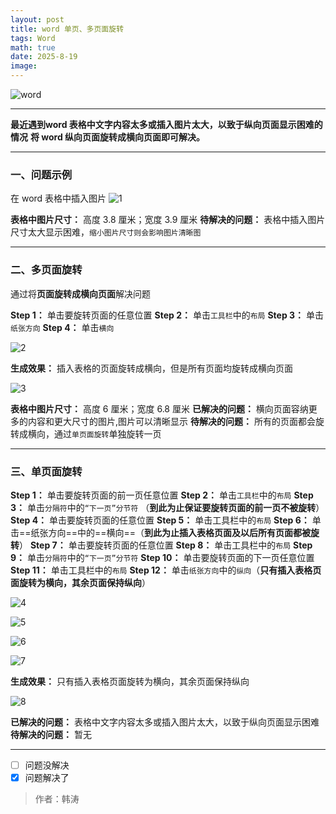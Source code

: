 ```yaml
---
layout: post
title: word 单页、多页面旋转
tags: Word
math: true
date: 2025-8-19
image:
---
```

![word](https://github.com/ht894419944/ht894419944.github.io/raw/master/_posts/image/2025-9-6-Word/word.jpg)

***
**最近遇到word 表格中文字内容太多或插入图片太大，以致于纵向页面显示困难的情况**
**将 word 纵向页面旋转成横向页面即可解决。**
***

### 一、问题示例
在 word 表格中插入图片
![1](https://github.com/ht894419944/ht894419944.github.io/raw/master/_posts/image/2025-9-6-Word/1.png)

**表格中图片尺寸：** 高度 3.8 厘米；宽度 3.9 厘米
**待解决的问题：** 表格中插入图片尺寸太大显示困难，```缩小图片尺寸则会影响图片清晰图```

---

### 二、多页面旋转

通过将**页面旋转成横向页面**解决问题

**Step 1：** 单击要旋转页面的任意位置
**Step 2：** 单击```工具栏```中的```布局```
**Step 3：** 单击```纸张方向```
**Step 4：** 单击```横向```

![2](https://github.com/ht894419944/ht894419944.github.io/raw/master/_posts/image/2025-9-6-Word/2.png)

**生成效果：** 插入表格的页面旋转成横向，但是所有页面均旋转成横向页面

![3](https://github.com/ht894419944/ht894419944.github.io/raw/master/_posts/image/2025-9-6-Word/3.png)

**表格中图片尺寸：** 高度 6 厘米；宽度 6.8 厘米
**已解决的问题：** 横向页面容纳更多的内容和更大尺寸的图片,图片可以清晰显示
**待解决的问题：** 所有的页面都会旋转成横向，通过```单页面旋转```单独旋转一页

---

### 三、单页面旋转
**Step 1：** 单击要旋转页面的前一页任意位置
**Step 2：** 单击```工具栏```中的```布局```
**Step 3：** 单击```分隔符```中的```“下一页”分节符``` （**到此为止保证要旋转页面的前一页不被旋转**）
**Step 4：** 单击要旋转页面的任意位置
**Step 5：** 单击工具栏中的```布局```
**Step 6：** 单击==纸张方向==中的==横向==（**到此为止插入表格页面及以后所有页面都被旋转**）
**Step 7：** 单击要旋转页面的任意位置
**Step 8：** 单击工具栏中的```布局```
**Step 9：** 单击```分隔符```中的```“下一页”分节符```
**Step 10：** 单击要旋转页面的下一页任意位置
**Step 11：** 单击工具栏中的```布局```
**Step 12：** 单击```纸张方向```中的```纵向```（**只有插入表格页面旋转为横向，其余页面保持纵向**）

![4](https://github.com/ht894419944/ht894419944.github.io/raw/master/_posts/image/2025-9-6-Word/4.png)

![5](https://github.com/ht894419944/ht894419944.github.io/raw/master/_posts/image/2025-9-6-Word/5.png)

![6](https://github.com/ht894419944/ht894419944.github.io/raw/master/_posts/image/2025-9-6-Word/6.png)

![7](https://github.com/ht894419944/ht894419944.github.io/raw/master/_posts/image/2025-9-6-Word/7.png)

**生成效果：** 只有插入表格页面旋转为横向，其余页面保持纵向

![8](https://github.com/ht894419944/ht894419944.github.io/raw/master/_posts/image/2025-9-6-Word/8.png)

**已解决的问题：** 表格中文字内容太多或插入图片太大，以致于纵向页面显示困难
**待解决的问题：** 暂无

---

- [ ] 问题没解决
- [x] 问题解决了

>作者：韩涛